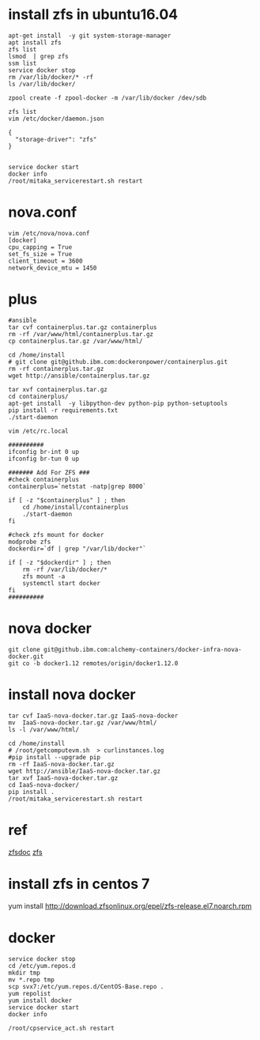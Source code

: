 # install zfs in ubuntu16.04

``` shell
apt-get install  -y git system-storage-manager
apt install zfs
zfs list
lsmod  | grep zfs
ssm list
service docker stop
rm /var/lib/docker/* -rf
ls /var/lib/docker/

zpool create -f zpool-docker -m /var/lib/docker /dev/sdb

zfs list
vim /etc/docker/daemon.json

{
  "storage-driver": "zfs"
}


service docker start
docker info
/root/mitaka_servicerestart.sh restart

```

# nova.conf

``` shell
vim /etc/nova/nova.conf
[docker]
cpu_capping = True
set_fs_size = True
client_timeout = 3600
network_device_mtu = 1450
```


# plus

``` shell
#ansible
tar cvf containerplus.tar.gz containerplus
rm -rf /var/www/html/containerplus.tar.gz
cp containerplus.tar.gz /var/www/html/

cd /home/install
# git clone git@github.ibm.com:dockeronpower/containerplus.git
rm -rf containerplus.tar.gz
wget http://ansible/containerplus.tar.gz

tar xvf containerplus.tar.gz
cd containerplus/
apt-get install  -y libpython-dev python-pip python-setuptools
pip install -r requirements.txt
./start-daemon

vim /etc/rc.local

##########
ifconfig br-int 0 up
ifconfig br-tun 0 up

####### Add For ZFS ###
#check containerplus
containerplus=`netstat -natp|grep 8000`

if [ -z "$containerplus" ] ; then
    cd /home/install/containerplus
    ./start-daemon
fi

#check zfs mount for docker
modprobe zfs
dockerdir=`df | grep "/var/lib/docker"`

if [ -z "$dockerdir" ] ; then
    rm -rf /var/lib/docker/*
    zfs mount -a
    systemctl start docker
fi
##########

```
# nova docker
```
git clone git@github.ibm.com:alchemy-containers/docker-infra-nova-docker.git                                                                                                                           
git co -b docker1.12 remotes/origin/docker1.12.0

```

# install nova docker
```
tar cvf IaaS-nova-docker.tar.gz IaaS-nova-docker
mv  IaaS-nova-docker.tar.gz /var/www/html/
ls -l /var/www/html/

cd /home/install
# /root/getcomputevm.sh  > curlinstances.log
#pip install --upgrade pip
rm -rf IaaS-nova-docker.tar.gz
wget http://ansible/IaaS-nova-docker.tar.gz
tar xvf IaaS-nova-docker.tar.gz 
cd IaaS-nova-docker/
pip install .
/root/mitaka_servicerestart.sh restart
```
# ref
[zfsdoc](https://github.com/zfsonlinux/zfs/wiki/RHEL-%26-CentOS)
[zfs](http://download.zfsonlinux.org/epel/zfs-release.el7.noarch.rpm)

# install zfs in centos 7
yum install http://download.zfsonlinux.org/epel/zfs-release.el7.noarch.rpm

# docker
```
service docker stop
cd /etc/yum.repos.d
mkdir tmp
mv *.repo tmp
scp svx7:/etc/yum.repos.d/CentOS-Base.repo .
yum repolist
yum install docker
service docker start
docker info

/root/cpservice_act.sh restart
```
